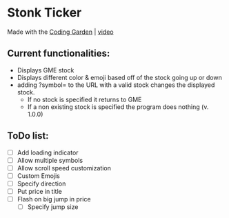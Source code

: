 # Stonk Ticker
Made with the [Coding Garden](https://www.youtube.com/channel/UCLNgu_OupwoeESgtab33CCw) | [video](https://www.youtube.com/watch?v=flxxyHeBowI) 

## Current functionalities:
* Displays GME stock
* Displays different color & emoji based off of the stock going up or down
* adding ?symbol= to the URL with a valid stock changes the displayed stock.
    * If no stock is specified it returns to GME
    * If a non existing stock is specified the program does nothing (v. 1.0.0)

## ToDo list:
-[ ] Add loading indicator
-[ ] Allow multiple symbols
-[ ] Allow scroll speed customization
-[ ] Custom Emojis
-[ ] Specify direction
-[ ] Put price in title
-[ ] Flash on big jump in price
    -[ ] Specify jump size
